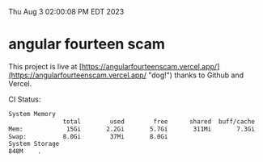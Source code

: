 Thu Aug  3 02:00:08 PM EDT 2023

# angular fourteen scam


This project is live at [https://angularfourteenscam.vercel.app/](https://angularfourteenscam.vercel.app/ "dog!") thanks to Github and Vercel.

CI Status: 

```bash
System Memory
               total        used        free      shared  buff/cache   available
Mem:            15Gi       2.2Gi       5.7Gi       311Mi       7.3Gi        12Gi
Swap:          8.0Gi        37Mi       8.0Gi
System Storage
848M	.
```

